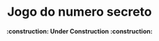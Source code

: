 <h1 align="center"> Jogo do numero secreto </h1>
<h4 align="center"> :construction: Under Construction :construction: </h4>
